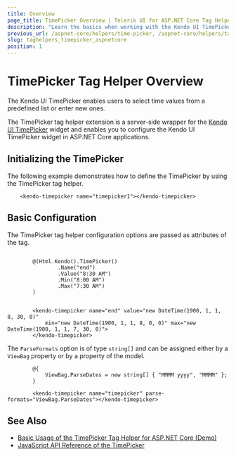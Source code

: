 ```yaml
---
title: Overview
page_title: TimePicker Overview | Telerik UI for ASP.NET Core Tag Helpers
description: "Learn the basics when working with the Kendo UI TimePicker tag helper for ASP.NET Core (MVC 6 or ASP.NET Core MVC)."
previous_url: /aspnet-core/helpers/time-picker, /aspnet-core/helpers/tag-helpers/time-picker
slug: taghelpers_timepicker_aspnetcore
position: 1
---
```


# TimePicker Tag Helper Overview

The Kendo UI TimePicker enables users to select time values from a predefined list or enter new ones.

The TimePicker tag helper extension is a server-side wrapper for the [Kendo UI TimePicker](https://demos.telerik.com/kendo-ui/timepicker/index) widget and enables you to configure the Kendo UI TimePicker widget in ASP.NET Core applications.

## Initializing the TimePicker

The following example demonstrates how to define the TimePicker by using the TimePicker tag helper.

        <kendo-timepicker name="timepicker1"></kendo-timepicker>

## Basic Configuration

The TimePicker tag helper configuration options are passed as attributes of the tag.

```cshtml

        @(Html.Kendo().TimePicker()
                .Name("end")
                .Value("8:30 AM")
                .Min("8:00 AM")
                .Max("7:30 AM")
        )
```
```tagHelper

        <kendo-timepicker name="end" value="new DateTime(1900, 1, 1, 8, 30, 0)"
            min="new DateTime(1900, 1, 1, 8, 0, 0)" max="new DateTime(1900, 1, 1, 7, 30, 0)">
        </kendo-timepicker>
```

The `ParseFormats` option is of type `string[]` and can be assigned either by a `ViewBag` property or by a property of the model.

            @{
                ViewBag.ParseDates = new string[] { "MMMM yyyy", "MMMM" };
            }

            <kendo-timepicker name="timepicker" parse-formats="ViewBag.ParseDates"></kendo-timepicker>

## See Also

* [Basic Usage of the TimePicker Tag Helper for ASP.NET Core (Demo)](https://demos.telerik.com/aspnet-core/timepicker/tag-helper)
* [JavaScript API Reference of the TimePicker](https://docs.telerik.com/kendo-ui/api/javascript/ui/timepicker)
